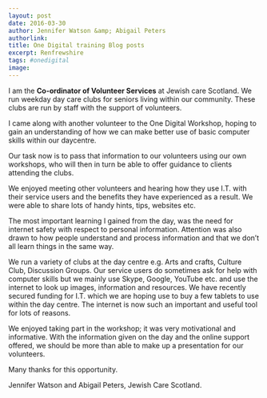 ```yaml
---
layout: post
date: 2016-03-30
author: Jennifer Watson &amp; Abigail Peters
authorlink: 
title: One Digital training Blog posts
excerpt: Renfrewshire
tags: #onedigital
image: 
---
```


I am the <strong>Co-ordinator of Volunteer Services</strong> at Jewish care Scotland. We run weekday day care clubs for seniors living within our community. These clubs are run by staff with the support of volunteers.

I came along with another volunteer to the One Digital Workshop, hoping to gain an understanding of how we can make better use of basic computer skills within our daycentre.

Our task now is to pass that information to our volunteers using our own workshops, who will then in turn be able to offer guidance to clients attending the clubs.

We enjoyed meeting other volunteers and hearing how they use I.T. with their service users and the benefits they have experienced as a result. We were able to share lots of handy hints, tips, websites etc.

The most important learning I gained from the day, was the need for internet safety with respect to personal information.   Attention was also drawn to how people understand and process information and that we don’t all learn things in the same way.

We run a variety of clubs at the day centre e.g. Arts and crafts, Culture Club, Discussion Groups.  Our service users do sometimes ask for help with computer skills but we mainly use Skype, Google, YouTube etc. and use the internet to look up images, information and resources.  We have recently secured funding for I.T. which we are hoping use to buy a few tablets to use within the day centre. The internet is now such an important and useful tool for lots of reasons.

We enjoyed taking part in the workshop; it was very motivational and informative.  With the information given on the day and the online support offered, we should be more than able to make up a presentation for our volunteers.

Many thanks for this opportunity.

Jennifer Watson and Abigail Peters, Jewish Care Scotland.

